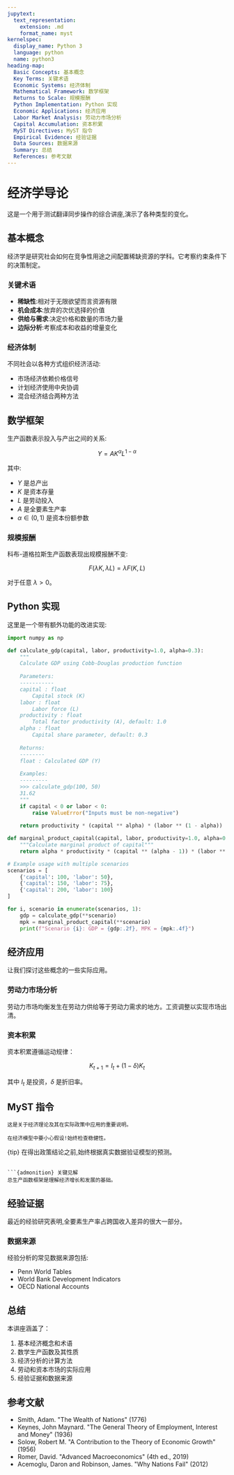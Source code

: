 ```yaml
---
jupytext:
  text_representation:
    extension: .md
    format_name: myst
kernelspec:
  display_name: Python 3
  language: python
  name: python3
heading-map:
  Basic Concepts: 基本概念
  Key Terms: 关键术语
  Economic Systems: 经济体制
  Mathematical Framework: 数学框架
  Returns to Scale: 规模报酬
  Python Implementation: Python 实现
  Economic Applications: 经济应用
  Labor Market Analysis: 劳动力市场分析
  Capital Accumulation: 资本积累
  MyST Directives: MyST 指令
  Empirical Evidence: 经验证据
  Data Sources: 数据来源
  Summary: 总结
  References: 参考文献
---
```


# 经济学导论

这是一个用于测试翻译同步操作的综合讲座,演示了各种类型的变化。

## 基本概念

经济学是研究社会如何在竞争性用途之间配置稀缺资源的学科。它考察约束条件下的决策制定。

### 关键术语

- **稀缺性**:相对于无限欲望而言资源有限
- **机会成本**:放弃的次优选择的价值
- **供给与需求**:决定价格和数量的市场力量
- **边际分析**:考察成本和收益的增量变化

### 经济体制

不同社会以各种方式组织经济活动:
- 市场经济依赖价格信号
- 计划经济使用中央协调
- 混合经济结合两种方法

## 数学框架

生产函数表示投入与产出之间的关系:

$$
Y = A K^{\alpha} L^{1-\alpha}
$$

其中:
- $Y$ 是总产出
- $K$ 是资本存量
- $L$ 是劳动投入
- $A$ 是全要素生产率
- $\alpha \in (0,1)$ 是资本份额参数

### 规模报酬

科布-道格拉斯生产函数表现出规模报酬不变:

$$
F(\lambda K, \lambda L) = \lambda F(K, L)
$$

对于任意 $\lambda > 0$。

## Python 实现

这里是一个带有额外功能的改进实现:

```python
import numpy as np

def calculate_gdp(capital, labor, productivity=1.0, alpha=0.3):
    """
    Calculate GDP using Cobb-Douglas production function
    
    Parameters:
    -----------
    capital : float
        Capital stock (K)
    labor : float
        Labor force (L)
    productivity : float
        Total factor productivity (A), default: 1.0
    alpha : float
        Capital share parameter, default: 0.3
        
    Returns:
    --------
    float : Calculated GDP (Y)
    
    Examples:
    ---------
    >>> calculate_gdp(100, 50)
    31.62
    """
    if capital < 0 or labor < 0:
        raise ValueError("Inputs must be non-negative")
    
    return productivity * (capital ** alpha) * (labor ** (1 - alpha))

def marginal_product_capital(capital, labor, productivity=1.0, alpha=0.3):
    """Calculate marginal product of capital"""
    return alpha * productivity * (capital ** (alpha - 1)) * (labor ** (1 - alpha))

# Example usage with multiple scenarios
scenarios = [
    {'capital': 100, 'labor': 50},
    {'capital': 150, 'labor': 75},
    {'capital': 200, 'labor': 100}
]

for i, scenario in enumerate(scenarios, 1):
    gdp = calculate_gdp(**scenario)
    mpk = marginal_product_capital(**scenario)
    print(f"Scenario {i}: GDP = {gdp:.2f}, MPK = {mpk:.4f}")
```

## 经济应用

让我们探讨这些概念的一些实际应用。

### 劳动力市场分析

劳动力市场均衡发生在劳动力供给等于劳动力需求的地方。工资调整以实现市场出清。

### 资本积累

资本积累遵循运动规律：

$$
K_{t+1} = I_t + (1-\delta)K_t
$$

其中 $I_t$ 是投资，$\delta$ 是折旧率。

## MyST 指令

```{note}
这是关于经济理论及其在实际政策中应用的重要说明。
```

```{warning}
在经济模型中要小心假设!始终检查稳健性。
```

{tip}
在得出政策结论之前,始终根据真实数据验证模型的预测。
```

```{admonition} 关键见解
总生产函数框架是理解经济增长和发展的基础。
```

## 经验证据

最近的经验研究表明,全要素生产率占跨国收入差异的很大一部分。

### 数据来源

经验分析的常见数据来源包括:
- Penn World Tables
- World Bank Development Indicators
- OECD National Accounts

## 总结

本讲座涵盖了：
1. 基本经济概念和术语
2. 数学生产函数及其性质
3. 经济分析的计算方法
4. 劳动和资本市场的实际应用
5. 经验证据和数据来源

## 参考文献

- Smith, Adam. "The Wealth of Nations" (1776)
- Keynes, John Maynard. "The General Theory of Employment, Interest and Money" (1936)
- Solow, Robert M. "A Contribution to the Theory of Economic Growth" (1956)
- Romer, David. "Advanced Macroeconomics" (4th ed., 2019)
- Acemoglu, Daron and Robinson, James. "Why Nations Fail" (2012)
